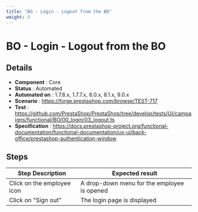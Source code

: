 ```yaml
---
title: "BO - Login - Logout from the BO"
weight: 3
---
```


# BO - Login - Logout from the BO
## Details
* **Component** : Core
* **Status** : Automated
* **Automated on** : 1.7.8.x, 1.7.7.x, 8.0.x, 8.1.x, 9.0.x
* **Scenario** : https://forge.prestashop.com/browse/TEST-717
* **Test** : https://github.com/PrestaShop/PrestaShop/tree/develop/tests/UI/campaigns/functional/BO/00_login/03_logout.ts
* **Specification** : https://docs.prestashop-project.org/functional-documentation/functional-documentation/ux-ui/back-office/prestashop-authentication-window

## Steps
| Step Description | Expected result |
| ----- | ----- |
| Click on the employee icon | A drop-down menu for the employee is opened |
| Click on "Sign out" | The login page is displayed |
